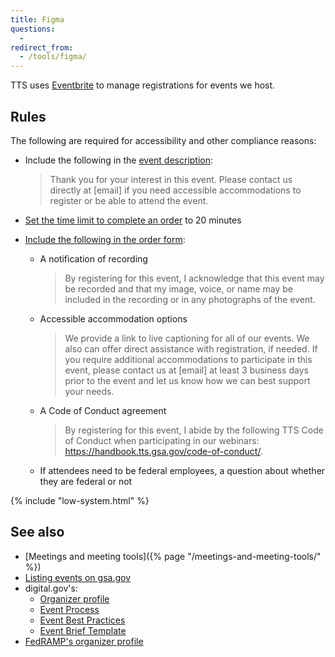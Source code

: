 ```yaml
---
title: Figma
questions:
  - 
redirect_from:
  - /tools/figma/
---
```


TTS uses [Eventbrite](https://www.eventbrite.com/) to manage registrations for
events we host.

## Rules

The following are required for accessibility and other compliance reasons:

- Include the following in the
  [event description](https://www.eventbrite.com/support/articles/en_US/Multi_Group_How_To/how-to-create-an-event?lg=en_US#2-2):

  > Thank you for your interest in this event. Please contact us directly at
  > [email] if you need accessible accommodations to register or be able to
  > attend the event.

- [Set the time limit to complete an order](https://www.eventbrite.com/support/articles/en_US/How_To/how-to-increase-or-decrease-the-amount-of-time-to-complete-an-order)
  to 20 minutes
- [Include the following in the order form](https://www.eventbrite.com/support/articles/en_US/How_To/how-to-create-custom-questions-for-attendees):

  - A notification of recording

    > By registering for this event, I acknowledge that this event may be
    > recorded and that my image, voice, or name may be included in the
    > recording or in any photographs of the event.

  - Accessible accommodation options

    > We provide a link to live captioning for all of our events. We also can
    > offer direct assistance with registration, if needed. If you require
    > additional accommodations to participate in this event, please contact us
    > at [email] at least 3 business days prior to the event and let us know how
    > we can best support your needs.

  - A Code of Conduct agreement

    > By registering for this event, I abide by the following TTS Code of
    > Conduct when participating in our webinars:
    > https://handbook.tts.gsa.gov/code-of-conduct/.

  - If attendees need to be federal employees, a question about whether they are
    federal or not

{% include "low-system.html" %}

## See also

- [Meetings and meeting tools]({% page "/meetings-and-meeting-tools/" %})
- [Listing events on gsa.gov](https://insite.gsa.gov/employee-resources/communications/digital-website-communication/gsagov-and-gsa-insite/using-the-content-management-platform-cmp/gsagov-and-gsa-insite-events)
- digital.gov's:
  - [Organizer profile](https://www.eventbrite.com/o/digitalgov-events-5601281415)
  - [Event Process](https://github.com/GSA/digitalgov.gov/wiki/Our-Typical-Event-Process)
  - [Event Best Practices](https://github.com/GSA/digitalgov.gov/wiki/Event-Best-Practices)
  - [Event Brief Template](https://docs.google.com/document/d/19nWpoa-v61MrqXWjI7U1aNdm0e7d1MPNEHhRx6TRJ2s/edit)
- [FedRAMP's organizer profile](https://www.eventbrite.com/o/fedramp-pmo-13413630716)
